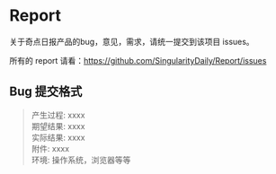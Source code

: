 Report
======

关于奇点日报产品的bug，意见，需求，请统一提交到该项目 issues。

所有的 report 请看：https://github.com/SingularityDaily/Report/issues

Bug 提交格式
------

> 产生过程: xxxx  
> 期望结果: xxxx  
> 实际结果: xxxx  
> 附件: xxxx  
> 环境: 操作系统，浏览器等等  
